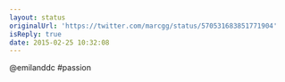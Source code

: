 ```yaml
---
layout: status
originalUrl: 'https://twitter.com/marcgg/status/570531683851771904'
isReply: true
date: 2015-02-25 10:32:08
---
```


@emilanddc #passion
